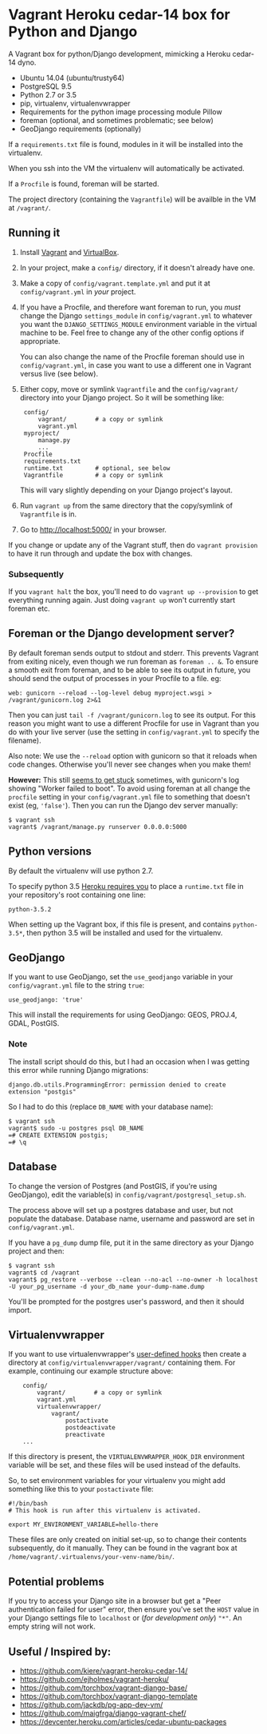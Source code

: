 # Vagrant Heroku cedar-14 box for Python and Django

A Vagrant box for python/Django development, mimicking a Heroku cedar-14 dyno.

* Ubuntu 14.04 (ubuntu/trusty64)
* PostgreSQL 9.5
* Python 2.7 or 3.5
* pip, virtualenv, virtualenvwrapper
* Requirements for the python image processing module Pillow
* foreman (optional, and sometimes problematic; see below)
* GeoDjango requirements (optionally)

If a `requirements.txt` file is found, modules in it will be installed into the virtualenv.

When you ssh into the VM the virtualenv will automatically be activated.

If a `Procfile` is found, foreman will be started.

The project directory (containing the `Vagrantfile`) will be availble in the VM at `/vagrant/`.


## Running it

1. Install [Vagrant](https://www.vagrantup.com/) and [VirtualBox](https://www.virtualbox.org/).

2. In your project, make a `config/` directory, if it doesn't already have one.

3. Make a copy of `config/vagrant.template.yml` and put it at `config/vagrant.yml` in *your* project.

4. If you have a Procfile, and therefore want foreman to run, you *must* change the Django `settings_module` in `config/vagrant.yml` to whatever you want the `DJANGO_SETTINGS_MODULE` environment variable in the virtual machine to be. Feel free to change any of the other config options if appropriate.

    You can also change the name of the Procfile foreman should use in `config/vagrant.yml`, in case you want to use a different one in Vagrant versus live (see below).

5. Either copy, move or symlink `Vagrantfile` and the `config/vagrant/` directory into your Django project. So it will be something like:

        config/
            vagrant/        # a copy or symlink
            vagrant.yml
        myproject/
            manage.py
            ...
        Procfile
        requirements.txt
        runtime.txt         # optional, see below
        Vagrantfile         # a copy or symlink

    This will vary slightly depending on your Django project's layout.

6. Run `vagrant up` from the same directory that the copy/symlink of `Vagrantfile` is in.

7. Go to [http://localhost:5000/](http://localhost:5000) in your browser.

If you change or update any of the Vagrant stuff, then do `vagrant provision` to have it run through and update the box with changes.

### Subsequently

If you `vagrant halt` the box, you'll need to do `vagrant up --provision` to get everything running again. Just doing `vagrant up` won't currently start foreman etc.


## Foreman or the Django development server?

By default foreman sends output to stdout and stderr. This prevents Vagrant from exiting nicely, even though we run foreman as `foreman .. &`. To ensure a smooth exit from foreman, and to be able to see its output in future, you should send the output of processes in your Procfile to a file. eg:

    web: gunicorn --reload --log-level debug myproject.wsgi > /vagrant/gunicorn.log 2>&1

Then you can just `tail -f /vagrant/gunicorn.log` to see its output. For this reason you might want to use a different Procfile for use in Vagrant than you do with your live server (use the setting in `config/vagrant.yml` to specify the filename).

Also note: We use the `--reload` option with gunicorn so that it reloads when code changes. Otherwise you'll never see changes when you make them!

**However:** This still [seems to get stuck](http://stackoverflow.com/questions/38208840/restart-gunicorn-run-with-foreman-on-error) sometimes, with gunicorn's log showing "Worker failed to boot". To avoid using foreman at all change the `procfile` setting in your `config/vagrant.yml` file to something that doesn't exist (eg, `'false'`). Then you can run the Django dev server manually:

    $ vagrant ssh
    vagrant$ /vagrant/manage.py runserver 0.0.0.0:5000


## Python versions

By default the virtualenv will use python 2.7.

To specify python 3.5 [Heroku requires you](https://devcenter.heroku.com/articles/python-runtimes) to place a `runtime.txt` file in your repository's root containing one line:

    python-3.5.2

When setting up the Vagrant box, if this file is present, and contains `python-3.5*`, then python 3.5 will be installed and used for the virtualenv.


## GeoDjango

If you want to use GeoDjango, set the ``use_geodjango`` variable in your `config/vagrant.yml` file to the string ``true``:

    use_geodjango: 'true'

This will install the requirements for using GeoDjango: GEOS, PROJ.4, GDAL, PostGIS.

### Note

The install script should do this, but I had an occasion when I was getting this error while running Django migrations:

	django.db.utils.ProgrammingError: permission denied to create extension "postgis"

So I had to do this (replace `DB_NAME` with your database name):
	
	$ vagrant ssh
	vagrant$ sudo -u postgres psql DB_NAME
	=# CREATE EXTENSION postgis;
	=# \q


## Database

To change the version of Postgres (and PostGIS, if you're using GeoDjango), edit the variable(s) in `config/vagrant/postgresql_setup.sh`.

The process above will set up a postgres database and user, but not populate the database. Database name, username and password are set in `config/vagrant.yml`.

If you have a `pg_dump` dump file, put it in the same directory as your Django project and then:

    $ vagrant ssh
    vagrant$ cd /vagrant
    vagrant$ pg_restore --verbose --clean --no-acl --no-owner -h localhost -U your_pg_username -d your_db_name your-dump-name.dump

You'll be prompted for the postgres user's password, and then it should import.


## Virtualenvwrapper

If you want to use virtualenvwrapper's [user-defined hooks](http://virtualenvwrapper.readthedocs.org/en/latest/scripts.html#scripts) then create a directory at `config/virtualenvwrapper/vagrant/` containing them. For example, continuing our example structure above:

        config/
            vagrant/        # a copy or symlink
            vagrant.yml
            virtualenvwrapper/
                vagrant/
                    postactivate
                    postdeactivate
                    preactivate
        ...

If this directory is present, the `VIRTUALENVWRAPPER_HOOK_DIR` environment variable will be set, and these files will be used instead of the defaults.

So, to set environment variables for your virtualenv you might add something like this to your `postactivate` file:

    #!/bin/bash
    # This hook is run after this virtualenv is activated.

    export MY_ENVIRONMENT_VARIABLE=hello-there

These files are only created on initial set-up, so to change their contents subsequently, do it manually. They can be found in the vagrant box at `/home/vagrant/.virtualenvs/your-venv-name/bin/`.


## Potential problems

If you try to access your Django site in a browser but get a "Peer authentication failed for user" error, then ensure you've set the `HOST` value in your Django settings file to `localhost` or (*for development only*) `"*"`. An empty string will not work.


## Useful / Inspired by:

* https://github.com/kiere/vagrant-heroku-cedar-14/
* https://github.com/ejholmes/vagrant-heroku/
* https://github.com/torchbox/vagrant-django-base/
* https://github.com/torchbox/vagrant-django-template
* https://github.com/jackdb/pg-app-dev-vm/
* https://github.com/maigfrga/django-vagrant-chef/
* https://devcenter.heroku.com/articles/cedar-ubuntu-packages

